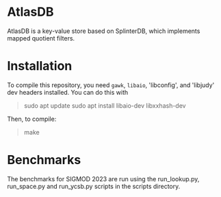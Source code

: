 AtlasDB
==========

AtlasDB is a key-value store based on SplinterDB, which implements mapped quotient filters.

Installation
============
To compile this repository, you need `gawk`, `libaio`, 'libconfig', and 'libjudy' dev headers installed.
You can do this with
> sudo apt update
> sudo apt install libaio-dev libxxhash-dev

Then, to compile:
> make

Benchmarks
==========

The benchmarks for SIGMOD 2023 are run using the run_lookup.py, run_space.py
and run_ycsb.py scripts in the scripts directory.
